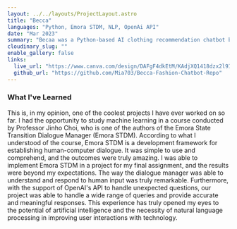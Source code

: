 ```yaml
---
layout: ../../layouts/ProjectLayout.astro
title: "Becca"
languages: "Python, Emora STDM, NLP, OpenAi API"
date: "Mar 2023"
summary: "Becaa was a Python-based AI clothing recommendation chatbot built as the final project for my Natural Language Processing course. Utilizing OpenAI API, Emora STDM, and Natural Language Processing (NLP), my three teammates and I developed a functional chatbot."
cloudinary_slug: ""
enable_gallery: false
links:
  live_url: "https://www.canva.com/design/DAFgF4dkEtM/KAdjXQ1418dzx2l9Ipjo_A/edit"
  github_url: "https://github.com/Mia703/Becca-Fashion-Chatbot-Repo"
---
```


### What I've Learned

This is, in my opinion, one of the coolest projects I have ever worked on so far. I had the opportunity to study machine learning in a course conducted by Professor Jinho Choi, who is one of the authors of the Emora State Transition Dialogue Manager (Emora STDM). According to what I understood of the course, Emora STDM is a development framework for establishing human-computer dialogue. It was simple to use and comprehend, and the outcomes were truly amazing. I was able to implement Emora STDM in a project for my final assignment, and the results were beyond my expectations. The way the dialogue manager was able to understand and respond to human input was truly remarkable. Furthermore, with the support of OpenAI's API to handle unexpected questions, our project was able to handle a wide range of queries and provide accurate and meaningful responses. This experience has truly opened my eyes to the potential of artificial intelligence and the necessity of natural language processing in improving user interactions with technology.
